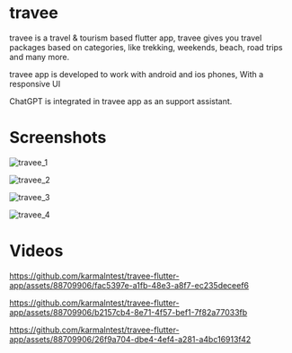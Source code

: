 # travee
travee is a travel & tourism based flutter app, travee gives you travel packages based on  categories, like trekking, weekends, beach, road trips and many more.

travee app is developed to work with android and ios phones, With a responsive UI 

ChatGPT is integrated in travee app as an support assistant.



# Screenshots

![travee_1](https://github.com/karmalntest/travee-flutter-app/assets/88709906/d75b30c2-5005-4fea-8dbd-8e98ccce7dee)

![travee_2](https://github.com/karmalntest/travee-flutter-app/assets/88709906/2f759b8c-664c-4a3b-9814-0854e6fbfdb4)

![travee_3](https://github.com/karmalntest/travee-flutter-app/assets/88709906/a6159968-63dc-4b08-855a-a1c9d8d47485)

![travee_4](https://github.com/karmalntest/travee-flutter-app/assets/88709906/8af5b670-5bf0-498b-9381-a3cedde4d87c)



# Videos


https://github.com/karmalntest/travee-flutter-app/assets/88709906/fac5397e-a1fb-48e3-a8f7-ec235deceef6




https://github.com/karmalntest/travee-flutter-app/assets/88709906/b2157cb4-8e71-4f57-bef1-7f82a77033fb



https://github.com/karmalntest/travee-flutter-app/assets/88709906/26f9a704-dbe4-4ef4-a281-a4bc16913f42

